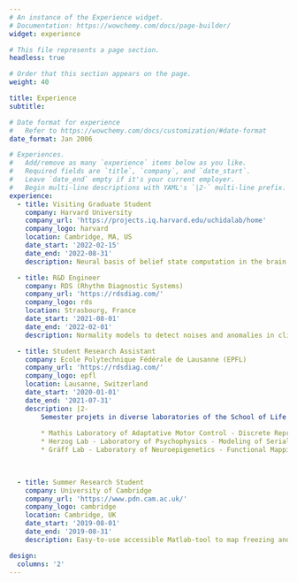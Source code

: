 ```yaml
---
# An instance of the Experience widget.
# Documentation: https://wowchemy.com/docs/page-builder/
widget: experience

# This file represents a page section.
headless: true

# Order that this section appears on the page.
weight: 40

title: Experience
subtitle:

# Date format for experience
#   Refer to https://wowchemy.com/docs/customization/#date-format
date_format: Jan 2006

# Experiences.
#   Add/remove as many `experience` items below as you like.
#   Required fields are `title`, `company`, and `date_start`.
#   Leave `date_end` empty if it's your current employer.
#   Begin multi-line descriptions with YAML's `|2-` multi-line prefix.
experience:
  - title: Visiting Graduate Student
    company: Harvard University
    company_url: 'https://projects.iq.harvard.edu/uchidalab/home'
    company_logo: harvard
    location: Cambridge, MA, US
    date_start: '2022-02-15'
    date_end: '2022-08-31'
    description: Neural basis of belief state computation in the brain using ML/RL models. Data consist in activity of multiple neurons while animals are performing a behavioral task. Leading my own independent research agenda and corresponding investigations.

  - title: R&D Engineer
    company: RDS (Rhythm Diagnostic Systems)
    company_url: 'https://rdsdiag.com/'
    company_logo: rds
    location: Strasbourg, France
    date_start: '2021-08-01'
    date_end: '2022-02-01'
    description: Normality models to detect noises and anomalies in clinical physiologic signals (ECG and PPG). Data mining, AI/ML models, Riemannian geometry. Part of an AGILE work-environment (JIRA, Bitbucket). Participation in the engineering life-cycle of the product.

  - title: Student Research Assistant
    company: Ecole Polytechnique Fédérale de Lausanne (EPFL)
    company_url: 'https://rdsdiag.com/'
    company_logo: epfl
    location: Lausanne, Switzerland
    date_start: '2020-01-01'
    date_end: '2021-07-31'
    description: |2-
        Semester projets in diverse laboratories of the School of Life Sciences: 
        
        * Mathis Laboratory of Adaptative Motor Control - Discrete Representation of Behaviors in a multi-agent dataset.
        * Herzog Lab - Laboratory of Psychophysics - Modeling of Serial Dependency in Visual Perception.
        * Gräff Lab - Laboratory of Neuroepigenetics - Functional Mapping of Remote fear memory extinction.
    
     

  - title: Summer Research Student 
    company: University of Cambridge
    company_url: 'https://www.pdn.cam.ac.uk/'
    company_logo: cambridge
    location: Cambridge, UK
    date_start: '2019-08-01'
    date_end: '2019-08-31'
    description: Easy-to-use accessible Matlab-tool to map freezing and vocalizing behaviors when fear or anxiety in rats from experimental video recordings to facilitate behavioral analysis.

design:
  columns: '2'
---
```

